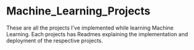 # Machine_Learning_Projects
These are all the projects I've implemented while learning Machine Learning. Each projects has Readmes explaining the implementation and deployment of the respective projects.
